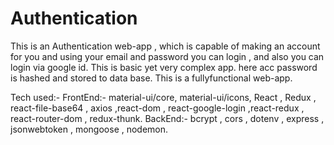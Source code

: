 # Authentication

This is an Authentication web-app , which is capable of making an account for you and using your email and password you can login , and also you can login via google id.
This is basic yet very complex app. here acc password is hashed and stored to data base. This is a fullyfunctional web-app.

Tech used:- 
FrontEnd:- material-ui/core, material-ui/icons,  React , Redux , react-file-base64 , axios ,react-dom , react-google-login ,react-redux , react-router-dom , redux-thunk.
BackEnd:- bcrypt , cors , dotenv , express , jsonwebtoken , mongoose , nodemon.
